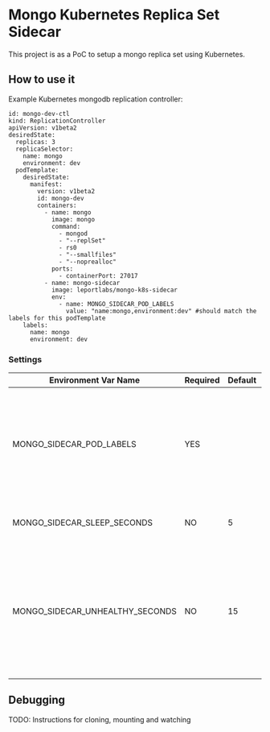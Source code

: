 # Mongo Kubernetes Replica Set Sidecar

This project is as a PoC to setup a mongo replica set using Kubernetes.

## How to use it

Example Kubernetes mongodb replication controller:

    id: mongo-dev-ctl
    kind: ReplicationController
    apiVersion: v1beta2
    desiredState:
      replicas: 3
      replicaSelector:
        name: mongo
        environment: dev
      podTemplate:
        desiredState:
          manifest:
            version: v1beta2
            id: mongo-dev
            containers:
              - name: mongo
                image: mongo
                command:
                  - mongod
                  - "--replSet"
                  - rs0
                  - "--smallfiles"
                  - "--noprealloc"
                ports:
                  - containerPort: 27017
              - name: mongo-sidecar
                image: leportlabs/mongo-k8s-sidecar
                env:
                  - name: MONGO_SIDECAR_POD_LABELS
                    value: "name:mongo,environment:dev" #should match the labels for this podTemplate
        labels:
          name: mongo
          environment: dev

### Settings

Environment Var Name  | Required  | Default  | Description
--------------------- | --------- | -------- | -----------
MONGO_SIDECAR_POD_LABELS  | YES  |   | This should be a be a comma separated list of key values the same as the podTemplate labels. See above for example.
MONGO_SIDECAR_SLEEP_SECONDS  | NO  | 5  | This is how long to sleep between work cycles.
MONGO_SIDECAR_UNHEALTHY_SECONDS  | NO  | 15  | This is how many seconds a replica set member has to get healthy before automatically being removed from the replica set.

## Debugging

TODO: Instructions for cloning, mounting and watching